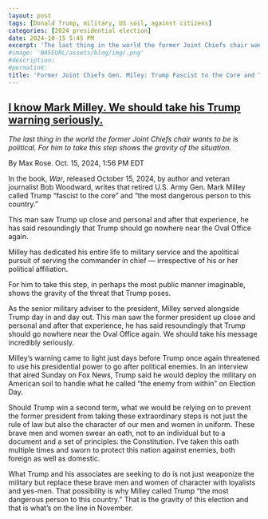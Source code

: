 ```yaml
---
layout: post
tags: [Donald Trump, military, US soil, against citizens]
categories: [2024 presidential election]
date: 2024-10-15 5:45 PM
excerpt: 'The last thing in the world the former Joint Chiefs chair wants to be is political. For him to take this step shows the gravity of the situation that Trump should never set foot in the Oval Office again. Trump should go nowhere near the Oval Office again – former Joint Chiefs, retired General Mark Milley'
#image: 'BASEURL/assets/blog/img/.png'
#description:
#permalink:
title: 'Former Joint Chiefs Gen. Miley: Trump Fascist to the Core and The Most Dangerous Person to this Country.
---
```

## [I know Mark Milley. We should take his Trump warning seriously.](https://www.msnbc.com/top-stories/latest/trump-mark-milley-facist-dangerous-weaponization-military-rcna175537)

*The last thing in the world the former Joint Chiefs chair wants to be is political. For him to take this step shows the gravity of the situation.*

By Max Rose. Oct. 15, 2024, 1:56 PM EDT

In the book, *War*, released October 15, 2024, by author and veteran journalist Bob Woodward, writes that retired U.S. Army Gen. Mark Milley called Trump “fascist to the core” and “the most dangerous person to this country.”

This man saw Trump up close and personal and after that experience, he has said resoundingly that Trump should go nowhere near the Oval Office again.

Milley has dedicated his entire life to military service and the apolitical pursuit of serving the commander in chief — irrespective of his or her political affiliation. 

For him to take this step, in perhaps the most public manner imaginable, shows the gravity of the threat that Trump poses.

As the senior military adviser to the president, Milley served alongside Trump day in and day out. This man saw the former president up close and personal and after that experience, he has said resoundingly that Trump should go nowhere near the Oval Office again. We should take his message incredibly seriously. 

Milley’s warning came to light just days before Trump once again threatened to use his presidential power to go after political enemies. In an interview that aired Sunday on Fox News, Trump said he would deploy the military on American soil to handle what he called “the enemy from within” on Election Day. 

Should Trump win a second term, what we would be relying on to prevent the former president from taking these extraordinary steps is not just the rule of law but also the character of our men and women in uniform. These brave men and women swear an oath, not to an individual but to a document and a set of principles: the Constitution. I’ve taken this oath multiple times and sworn to protect this nation against enemies, both foreign as well as domestic. 

What Trump and his associates are seeking to do is not just weaponize the military but replace these brave men and women of character with loyalists and yes-men. That possibility is why Milley called Trump “the most dangerous person to this country.” That is the gravity of this election and that is what’s on the line in November.


